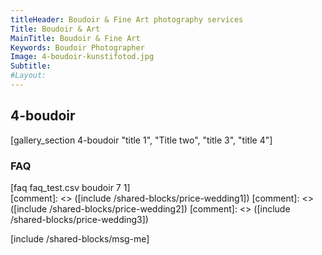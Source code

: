 ```yaml
---
titleHeader: Boudoir & Fine Art photography services
Title: Boudoir & Art
MainTitle: Boudoir & Fine Art
Keywords: Boudoir Photographer
Image: 4-boudoir-kunstifotod.jpg
Subtitle: 
#Layout: 
---
```


<h2>4-boudoir</h2>
[gallery_section 4-boudoir "title 1", "Title two", "title 3", "title 4"]

<h3>FAQ</h3>
[faq faq_test.csv boudoir 7 1]

<div class="row" markdown=1>
[comment]: <> ([include /shared-blocks/price-wedding1])
[comment]: <> ([include /shared-blocks/price-wedding2])
[comment]: <> ([include /shared-blocks/price-wedding3])
</div>

[include /shared-blocks/msg-me]
